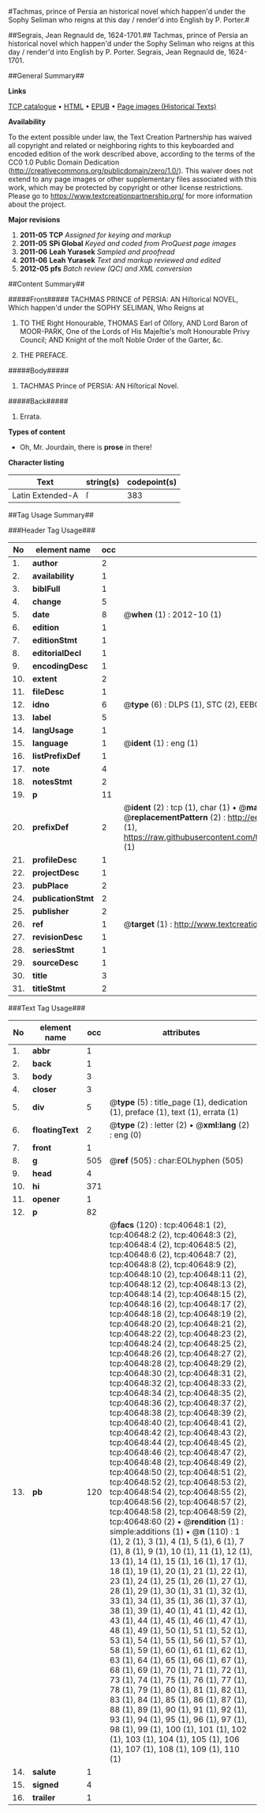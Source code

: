 #Tachmas, prince of Persia an historical novel which happen'd under the Sophy Seliman who reigns at this day / render'd into English by P. Porter.#

##Segrais, Jean Regnauld de, 1624-1701.##
Tachmas, prince of Persia an historical novel which happen'd under the Sophy Seliman who reigns at this day / render'd into English by P. Porter.
Segrais, Jean Regnauld de, 1624-1701.

##General Summary##

**Links**

[TCP catalogue](http://www.ota.ox.ac.uk/tcp/)  • 
[HTML](http://tei.it.ox.ac.uk/tcp/Texts-HTML/free/A62/A62415.html)  • 
[EPUB](http://tei.it.ox.ac.uk/tcp/Texts-EPUB/free/A62/A62415.epub) • 
[Page images (Historical Texts)](https://historicaltexts.jisc.ac.uk/eebo-07944665e)

**Availability**

To the extent possible under law, the Text Creation Partnership has waived all copyright and related or neighboring rights to this keyboarded and encoded edition of the work described above, according to the terms of the CC0 1.0 Public Domain Dedication (http://creativecommons.org/publicdomain/zero/1.0/). This waiver does not extend to any page images or other supplementary files associated with this work, which may be protected by copyright or other license restrictions. Please go to https://www.textcreationpartnership.org/ for more information about the project.

**Major revisions**

1. __2011-05__ __TCP__ *Assigned for keying and markup*
1. __2011-05__ __SPi Global__ *Keyed and coded from ProQuest page images*
1. __2011-06__ __Leah Yurasek__ *Sampled and proofread*
1. __2011-06__ __Leah Yurasek__ *Text and markup reviewed and edited*
1. __2012-05__ __pfs__ *Batch review (QC) and XML conversion*

##Content Summary##

#####Front#####
TACHMAS PRINCE of PERSIA: AN Hiſtorical NOVEL, Which happen'd under the SOPHY SELIMAN, Who Reigns at
1. TO THE Right Honourable, THOMAS Earl of Oſſory, AND Lord Baron of MOOR-PARK, One of the Lords of His Majeſtie's moſt Honourable Privy Council; AND Knight of the moſt Noble Order of the Garter, &c.

1. THE PREFACE.

#####Body#####

1. TACHMAS Prince of PERSIA: AN Hiſtorical Novel.

#####Back#####

1. Errata.

**Types of content**

  * Oh, Mr. Jourdain, there is **prose** in there!

**Character listing**


|Text|string(s)|codepoint(s)|
|---|---|---|
|Latin Extended-A|ſ|383|

##Tag Usage Summary##

###Header Tag Usage###

|No|element name|occ|attributes|
|---|---|---|---|
|1.|__author__|2||
|2.|__availability__|1||
|3.|__biblFull__|1||
|4.|__change__|5||
|5.|__date__|8| @__when__ (1) : 2012-10 (1)|
|6.|__edition__|1||
|7.|__editionStmt__|1||
|8.|__editorialDecl__|1||
|9.|__encodingDesc__|1||
|10.|__extent__|2||
|11.|__fileDesc__|1||
|12.|__idno__|6| @__type__ (6) : DLPS (1), STC (2), EEBO-CITATION (1), OCLC (1), VID (1)|
|13.|__label__|5||
|14.|__langUsage__|1||
|15.|__language__|1| @__ident__ (1) : eng (1)|
|16.|__listPrefixDef__|1||
|17.|__note__|4||
|18.|__notesStmt__|2||
|19.|__p__|11||
|20.|__prefixDef__|2| @__ident__ (2) : tcp (1), char (1)  •  @__matchPattern__ (2) : ([0-9\-]+):([0-9IVX]+) (1), (.+) (1)  •  @__replacementPattern__ (2) : http://eebo.chadwyck.com/downloadtiff?vid=$1&page=$2 (1), https://raw.githubusercontent.com/textcreationpartnership/Texts/master/tcpchars.xml#$1 (1)|
|21.|__profileDesc__|1||
|22.|__projectDesc__|1||
|23.|__pubPlace__|2||
|24.|__publicationStmt__|2||
|25.|__publisher__|2||
|26.|__ref__|1| @__target__ (1) : http://www.textcreationpartnership.org/docs/. (1)|
|27.|__revisionDesc__|1||
|28.|__seriesStmt__|1||
|29.|__sourceDesc__|1||
|30.|__title__|3||
|31.|__titleStmt__|2||


###Text Tag Usage###

|No|element name|occ|attributes|
|---|---|---|---|
|1.|__abbr__|1||
|2.|__back__|1||
|3.|__body__|3||
|4.|__closer__|3||
|5.|__div__|5| @__type__ (5) : title_page (1), dedication (1), preface (1), text (1), errata (1)|
|6.|__floatingText__|2| @__type__ (2) : letter (2)  •  @__xml:lang__ (2) : eng (0)|
|7.|__front__|1||
|8.|__g__|505| @__ref__ (505) : char:EOLhyphen (505)|
|9.|__head__|4||
|10.|__hi__|371||
|11.|__opener__|1||
|12.|__p__|82||
|13.|__pb__|120| @__facs__ (120) : tcp:40648:1 (2), tcp:40648:2 (2), tcp:40648:3 (2), tcp:40648:4 (2), tcp:40648:5 (2), tcp:40648:6 (2), tcp:40648:7 (2), tcp:40648:8 (2), tcp:40648:9 (2), tcp:40648:10 (2), tcp:40648:11 (2), tcp:40648:12 (2), tcp:40648:13 (2), tcp:40648:14 (2), tcp:40648:15 (2), tcp:40648:16 (2), tcp:40648:17 (2), tcp:40648:18 (2), tcp:40648:19 (2), tcp:40648:20 (2), tcp:40648:21 (2), tcp:40648:22 (2), tcp:40648:23 (2), tcp:40648:24 (2), tcp:40648:25 (2), tcp:40648:26 (2), tcp:40648:27 (2), tcp:40648:28 (2), tcp:40648:29 (2), tcp:40648:30 (2), tcp:40648:31 (2), tcp:40648:32 (2), tcp:40648:33 (2), tcp:40648:34 (2), tcp:40648:35 (2), tcp:40648:36 (2), tcp:40648:37 (2), tcp:40648:38 (2), tcp:40648:39 (2), tcp:40648:40 (2), tcp:40648:41 (2), tcp:40648:42 (2), tcp:40648:43 (2), tcp:40648:44 (2), tcp:40648:45 (2), tcp:40648:46 (2), tcp:40648:47 (2), tcp:40648:48 (2), tcp:40648:49 (2), tcp:40648:50 (2), tcp:40648:51 (2), tcp:40648:52 (2), tcp:40648:53 (2), tcp:40648:54 (2), tcp:40648:55 (2), tcp:40648:56 (2), tcp:40648:57 (2), tcp:40648:58 (2), tcp:40648:59 (2), tcp:40648:60 (2)  •  @__rendition__ (1) : simple:additions (1)  •  @__n__ (110) : 1 (1), 2 (1), 3 (1), 4 (1), 5 (1), 6 (1), 7 (1), 8 (1), 9 (1), 10 (1), 11 (1), 12 (1), 13 (1), 14 (1), 15 (1), 16 (1), 17 (1), 18 (1), 19 (1), 20 (1), 21 (1), 22 (1), 23 (1), 24 (1), 25 (1), 26 (1), 27 (1), 28 (1), 29 (1), 30 (1), 31 (1), 32 (1), 33 (1), 34 (1), 35 (1), 36 (1), 37 (1), 38 (1), 39 (1), 40 (1), 41 (1), 42 (1), 43 (1), 44 (1), 45 (1), 46 (1), 47 (1), 48 (1), 49 (1), 50 (1), 51 (1), 52 (1), 53 (1), 54 (1), 55 (1), 56 (1), 57 (1), 58 (1), 59 (1), 60 (1), 61 (1), 62 (1), 63 (1), 64 (1), 65 (1), 66 (1), 67 (1), 68 (1), 69 (1), 70 (1), 71 (1), 72 (1), 73 (1), 74 (1), 75 (1), 76 (1), 77 (1), 78 (1), 79 (1), 80 (1), 81 (1), 82 (1), 83 (1), 84 (1), 85 (1), 86 (1), 87 (1), 88 (1), 89 (1), 90 (1), 91 (1), 92 (1), 93 (1), 94 (1), 95 (1), 96 (1), 97 (1), 98 (1), 99 (1), 100 (1), 101 (1), 102 (1), 103 (1), 104 (1), 105 (1), 106 (1), 107 (1), 108 (1), 109 (1), 110 (1)|
|14.|__salute__|1||
|15.|__signed__|4||
|16.|__trailer__|1||

